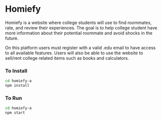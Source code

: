 # Homiefy

Homiefy is a website where college students will use to find roommates, rate, and review their experiences. The goal is to help college student have more information about their potential roommate and avoid shocks in the future.
	
On this platform users must register with a valid .edu email to have access to all available features. Users will also be able to use the website to sell/rent college related items such as books and calculators.

### To Install

```bash
cd homiefy-a
npm install
```

### To Run

```bash
cd homiefy-a
npm start
```
